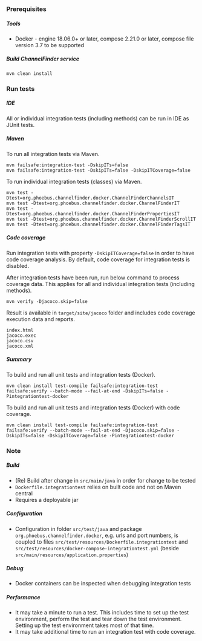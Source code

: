 ### Prerequisites

##### Tools

* Docker - engine 18.06.0+ or later, compose 2.21.0 or later, compose file version 3.7 to be supported

##### Build ChannelFinder service

```
mvn clean install
```

### Run tests

##### IDE

All or individual integration tests (including methods) can be run in IDE as JUnit tests.

##### Maven

To run all integration tests via Maven.

```
mvn failsafe:integration-test -DskipITs=false
mvn failsafe:integration-test -DskipITs=false -DskipITCoverage=false
```

To run individual integration tests (classes) via Maven.

```
mvn test -Dtest=org.phoebus.channelfinder.docker.ChannelFinderChannelsIT
mvn test -Dtest=org.phoebus.channelfinder.docker.ChannelFinderIT
mvn test -Dtest=org.phoebus.channelfinder.docker.ChannelFinderPropertiesIT
mvn test -Dtest=org.phoebus.channelfinder.docker.ChannelFinderScrollIT
mvn test -Dtest=org.phoebus.channelfinder.docker.ChannelFinderTagsIT
```

##### Code coverage

Run integration tests with property `-DskipITCoverage=false` in order to have code coverage analysis. By default, code coverage for integration tests is disabled.

After integration tests have been run, run below command to process coverage data. This applies for all and individual integration tests (including methods).

```
mvn verify -Djacoco.skip=false
```

Result is available in `target/site/jacoco` folder and includes code coverage execution data and reports.

```
index.html
jacoco.exec
jacoco.csv
jacoco.xml
```

##### Summary

To build and run all unit tests and integration tests (Docker).

```
mvn clean install test-compile failsafe:integration-test failsafe:verify --batch-mode --fail-at-end -DskipITs=false -Pintegrationtest-docker
```

To build and run all unit tests and integration tests (Docker) with code coverage.

```
mvn clean install test-compile failsafe:integration-test failsafe:verify --batch-mode --fail-at-end -Djacoco.skip=false -DskipITs=false -DskipITCoverage=false -Pintegrationtest-docker
```

### Note

##### Build

* (Re) Build after change in `src/main/java` in order for change to be tested
* `Dockerfile.integrationtest` relies on built code and not on Maven central
* Requires a deployable jar

##### Configuration

* Configuration in folder `src/test/java` and package `org.phoebus.channelfinder.docker`, e.g. urls and port numbers, is coupled to files `src/test/resources/Dockerfile.integrationtest` and `src/test/resources/docker-compose-integrationtest.yml` (beside `src/main/resources/application.properties`)

##### Debug

* Docker containers can be inspected when debugging integration tests

##### Performance

* It may take a minute to run a test. This includes time to set up the test environment, perform the test and tear down the test environment. Setting up the test environment takes most of that time.
* It may take additional time to run an integration test with code coverage.
